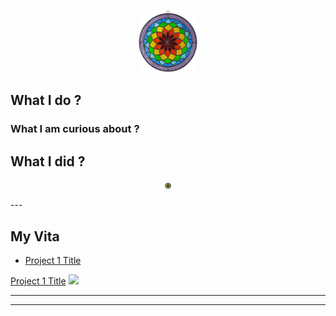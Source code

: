 
<p style="text-align:center;"><img src="images/IMG_0095.jpg" height="100"></p>

## What I do ?

### What I am curious about ?
## What I did ?

<p style="text-align:center;"><img src="images/IMG_0095.jpg" height="10"></p>
---

## My Vita

- [Project 1 Title](http://example.com/)

[Project 1 Title](/sample_page)
<img src="images/dummy_thumbnail.jpg?raw=true"/>


---




---

